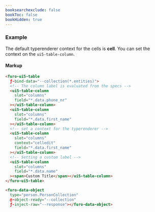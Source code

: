 ```yaml
---
booksearchexclude: false
bookToc: false
bookHidden: true
---
```


### Example 

The default typerenderer context for the cells is **cell**. You can set the context on the `ui5-table-column`.  

<script type="module" src="/init.js"></script>


<furo-demo-snippet>
<template>
<button @-click="--read">load data</button><br><br>
<furo-ui5-table
 ƒ-bind-data="--collection(*.entities)"
>
 <!-- The column label is evaluated from the specs -->
  <ui5-table-column
    slot="columns"
    field="*.data.phone_nr"
  ></ui5-table-column>  <ui5-table-column
    slot="columns"
    field="*.data.first_name"
  ></ui5-table-column> <ui5-table-column
    slot="columns"
    context="celledit"
    field="*.data.first_name"
  ></ui5-table-column>
<ui5-table-column
  slot="columns"
  field="*.data.name"
><span>Custom Title</span></ui5-table-column>
</furo-ui5-table>
<furo-data-object
  type="person.PersonCollection"
  @-object-ready="--collection"
  ƒ-inject-raw="--response"></furo-data-object>
  <furo-fetch-json
    ƒ-fetch="--read"
    src="/mockdata/persons/list.json"
    @-data="--response"
    ></furo-fetch-json>
</template>
</furo-demo-snippet>

#### Markup
```html
<furo-ui5-table
  ƒ-bind-data="--collection(*.entities)">
  <!-- The column label is evaluated from the specs -->
  <ui5-table-column
    slot="columns"
    field="*.data.phone_nr"
  ></ui5-table-column> 
  <ui5-table-column
    slot="columns"
    field="*.data.first_name"
  ></ui5-table-column>
  <!-- set a context for the typerenderer -->
  <ui5-table-column
    slot="columns"
    context="celledit"
    field="*.data.first_name"
  ></ui5-table-column>
  <!-- Setting a custom label -->
  <ui5-table-column
    slot="columns"
    field="*.data.name"
  ><span>Custom Title</span></ui5-table-column>
</furo-ui5-table>

<furo-data-object
  type="person.PersonCollection"
  @-object-ready="--collection"
  ƒ-inject-raw="--response"></furo-data-object>

```

